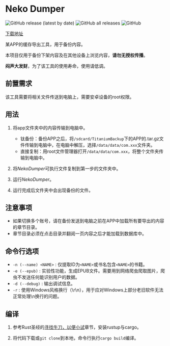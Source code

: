 # Neko Dumper
![GitHub release (latest by date)](https://img.shields.io/github/v/release/RuyerZ/nekodumper)
![GitHub all releases](https://img.shields.io/github/downloads/RuyerZ/nekodumper/total)
![GitHub](https://img.shields.io/github/license/RuyerZ/nekodumper)

[下载地址](https://github.com/RuyerZ/nekodumper/releases/latest/)

某APP的缓存导出工具，用于备份内容。

本项目仅用于备份下架内容及在其他设备上浏览内容，**请勿无授权传播**。

**闷声大发财**，为了该工具的使用寿命，使用请低调。

## 前置需求
该工具需要将相关文件传送到电脑上，需要安卓设备的root权限。

## 用法

1. 将app文件夹中的内容传输到电脑中。
    - 钛备份：备份APP之后，将`/sdcard/TitaniumBackup`下的APP的.tar.gz文件传输到电脑中，在电脑中解压，选择`/data/data/com.xxx`文件夹。
    - 直接复制：用root文件管理器打开`/data/data/com.xxx`，将整个文件夹传输到电脑中。
  
2. 将*NekoDumper*可执行文件复制到第一步的文件夹中。
   
3. 运行*NekoDumper*。
   
4. 运行完成后文件夹中会出现备份的文件。

## 注意事项
- 如果切换多个账号，请在备份发送到电脑之前在APP中加载所有要导出的内容的章节目录。
- 章节目录必须在点击目录并翻阅一页内容之后才能加载到数据库中。

## 命令行选项
- `-n (--name) <NAME>` : 仅提取ID为`<NAME>`或书名包含`<NAME>`的书籍。
- `-e (--epub)` : 实验性功能，生成EPUB文件。需要用到网络爬虫爬取图片，爬虫不发送任何能识别用户的数据。
- `-d (--debug)` : 输出调试信息。
- `-r` : 使用Windows风格换行（\r\n），用于应对Windows上部分老旧软件无法正常处理\n换行的问题。

## 编译
1. 参考Rust圣经的[寻找牛刀，以便小试](https://course.rs/first-try/intro.html)章节，安装rustup与cargo。

2. 将代码下载或`git clone`到本地，命令行执行`cargo build`编译。
